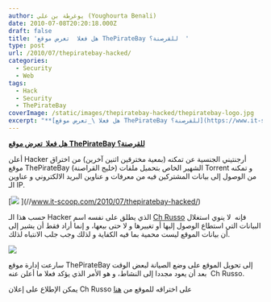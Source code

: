 ```yaml
---
author: يوغرطة بن علي (Youghourta Benali)
date: 2010-07-08T20:20:18.000Z
draft: false
title: 'هل فعلا  تعرض موقع ThePirateBay للقرصنة؟  '
type: post
url: /2010/07/thepiratebay-hacked/
categories:
  - Security
  - Web
tags:
  - Hack
  - Security
  - ThePirateBay
coverImage: /static/images/thepiratebay-hacked/thepiratebay-logo.jpg
excerpt: "**[هل فعلا \_تعرض موقع ThePirateBay للقرصنة؟](https://www.it-scoop.com/2010/07/thepiratebay-hacked/)**\n\nأعلن Hacker أرجنتيني الجنسية عن تمكنه (بمعية مخترقين اثنين آخرين) من اختراق موقع ThePirateBay (خليج القراصنة) الشهير الخاص بتحميل ملفات Torrent و تمكنه من الوصول إلى بيانات المشتركين فيه من معرفات و عناوين البريد الالكتروني"
---
```

**[هل فعلا  تعرض موقع ThePirateBay للقرصنة؟](https://www.it-scoop.com/2010/07/thepiratebay-hacked/)**

أعلن Hacker أرجنتيني الجنسية عن تمكنه (بمعية مخترقين اثنين آخرين) من اختراق موقع ThePirateBay (خليج القراصنة) الشهير الخاص بتحميل ملفات Torrent و تمكنه من الوصول إلى بيانات المشتركين فيه من معرفات و عناوين البريد الالكتروني و عناوين الـ IP.

\[![](/static/images/thepiratebay-hacked/thepiratebay-logo.jpg) ]\(//www.it-scoop.com/2010/07/thepiratebay-hacked/)

حسب هذا الـ Hacker الذي يطلق على نفسه اسم [Ch Russo](https://twitter.com/chrusso99) فإنه  لا ينوي استغلال البيانات التي استطاع الوصول إليها أو تغييرها و لا حتى بيعها، و إنما أراد فقط أن يشير إلى أن بيانات الموقع ليست محمية بما فيه الكفاية و لذلك وجب جلب الانتباه لذلك.

![](/static/images/thepiratebay-hacked/TPBadmin100-3.png)

سارعت إدارة موقع ThePirateBay إلى تحويل الموقع على وضع الصيانة لبعض الوقت بعد أن يعود مجددا إلى النشاط، و هو الأمر الذي يؤكد فعلا ما أعلن عنه  Ch Russo.

يمكن الإطلاع على إعلان Ch Russo على اختراقه للموقع من [هنا](http://insilence.biz/2010/07/multiple-sql-injections-on-the-pirate-bay/)
